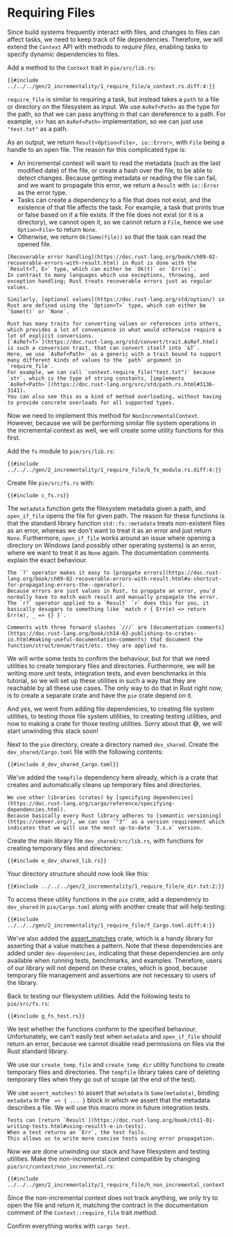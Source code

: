 # Requiring Files

Since build systems frequently interact with files, and changes to files can affect tasks, we need to keep track of file dependencies.
Therefore, we will extend the `Context` API with methods to *require files*, enabling tasks to specify dynamic dependencies to files.

Add a method to the `Context` trait in `pie/src/lib.rs`:

```rust,customdiff
{{#include ../../../gen/2_incrementality/1_require_file/a_context.rs.diff:4:}}
```

`require_file` is similar to requiring a task, but instead takes a `path` to a file or directory on the filesystem as input.
We use `AsRef<Path>` as the type for the path, so that we can pass anything in that can dereference to a path.
For example, `str` has an `AsRef<Path>` implementation, so we can just use `"test.txt"` as a path.

As an output, we return `Result<Option<File>, io::Error>`, with `File` being a handle to an open file.
The reason for this complicated type is:

* An incremental context will want to read the metadata (such as the last modified date) of the file, or create a hash over the file, to be able to detect changes. Because getting metadata or reading the file can fail, and we want to propagate this error, we return a `Result` with `io::Error` as the error type.
* Tasks can create a dependency to a file that does not exist, and the existence of that file affects the task. For example, a task that prints true or false based on if a file exists. If the file does not exist (or it is a directory), we cannot open it, so we cannot return a `File`, hence we use `Option<File>` to return `None`.
* Otherwise, we return `Ok(Some(file))` so that the task can read the opened file.

```admonish info title="Rust Help" collapsible=true
[Recoverable error handling](https://doc.rust-lang.org/book/ch09-02-recoverable-errors-with-result.html) in Rust is done with the `Result<T, E>` type, which can either be `Ok(t)` or `Err(e)`.
In contrast to many languages which use exceptions, throwing, and exception handling; Rust treats recoverable errors just as regular values.

Similarly, [optional values](https://doc.rust-lang.org/std/option/) in Rust are defined using the `Option<T>` type, which can either be `Some(t)` or `None`.

Rust has many traits for converting values or references into others, which provides a lot of convenience in what would otherwise require a lot of explicit conversions.
[`AsRef<T>`](https://doc.rust-lang.org/std/convert/trait.AsRef.html) is such a conversion trait, that can convert itself into `&T`. 
Here, we use `AsRef<Path>` as a generic with a trait bound to support many different kinds of values to the `path` argument in `require_file`.
For example, we can call `context.require_file("test.txt")` because `str`, which is the type of string constants, [implements `AsRef<Path>`](https://doc.rust-lang.org/src/std/path.rs.html#3136-3141).
You can also see this as a kind of method overloading, without having to provide concrete overloads for all supported types.
```

Now we need to implement this method for `NonIncrementalContext`.
However, because we will be performing similar file system operations in the incremental context as well, we will create some utility functions for this first.

Add the `fs` module to `pie/src/lib.rs`:

```rust,customdiff
{{#include ../../../gen/2_incrementality/1_require_file/b_fs_module.rs.diff:4:}}
```

Create file `pie/src/fs.rs` with:

```rust,
{{#include c_fs.rs}}
```

The `metadata` function gets the filesystem metadata given a path, and `open_if_file` opens the file for given path.
The reason for these functions is that the standard library function `std::fs::metadata` treats non-existent files as an error, whereas we don't want to treat it as an error and just return `None`.
Furthermore, `open_if_file` works around an issue where opening a directory on Windows (and possibly other operating systems) is an error, where we want to treat it as `None` again.
The documentation comments explain the exact behaviour.

```admonish info title="Rust Help" collapsible=true
The `?` operator makes it easy to [propgate errors](https://doc.rust-lang.org/book/ch09-02-recoverable-errors-with-result.html#a-shortcut-for-propagating-errors-the--operator).
Because errors are just values in Rust, to propgate an error, you'd normally have to match each result and manually propagate the error.
The `r?` operator applied to a `Result` `r` does this for you, it basically desugars to something like `match r { Err(e) => return Err(e), _ => {} }`.

Comments with three forward slashes `///` are [documentation comments](https://doc.rust-lang.org/book/ch14-02-publishing-to-crates-io.html#making-useful-documentation-comments) that document the function/struct/enum/trait/etc. they are applied to.
```

We will write some tests to confirm the behaviour, but for that we need utilities to create temporary files and directories.
Furthermore, we will be writing more unit tests, integration tests, and even benchmarks in this tutorial, so we will set up these utilities in such a way that they are reachable by all these use cases.
The only way to do that in Rust right now, is to create a separate crate and have the `pie` crate depend on it.

And yes, we went from adding file dependencies, to creating file system utilities, to testing those file system utilities, to creating testing utilities, and now to making a crate for those testing utilities.
Sorry about that 😅, we will start unwinding this stack soon!

Next to the `pie` directory, create a directory named `dev_shared`.
Create the `dev_shared/Cargo.toml` file with the following contents:

```toml,
{{#include d_dev_shared_Cargo.toml}}
```

We've added the `tempfile` dependency here already, which is a crate that creates and automatically cleans up temporary files and directories.

```admonish info title="Rust Help" collapsible=true
We use other libraries (crates) by [specifying dependencies](https://doc.rust-lang.org/cargo/reference/specifying-dependencies.html).
Because basically every Rust library adheres to [semantic versioning](https://semver.org/), we can use `"3"` as a version requirement which indicates that we will use the most up-to-date `3.x.x` version.
```

Create the main library file `dev_shared/src/lib.rs`, with functions for creating temporary files and directories:

```rust,
{{#include e_dev_shared_lib.rs}}
```

Your directory structure should now look like this:

```
{{#include ../../../gen/2_incrementality/1_require_file/e_dir.txt:2:}}
```

To access these utility functions in the `pie` crate, add a dependency to `dev_shared` in `pie/Cargo.toml` along with another create that will help testing:

```toml,customdiff,
{{#include ../../../gen/2_incrementality/1_require_file/f_Cargo.toml.diff:4:}}
```

We've also added the [assert_matches](https://crates.io/crates/assert_matches) crate, which is a handy library for asserting that a value matches a pattern.
Note that these dependencies are added under `dev-dependencies`, indicating that these dependencies are only available when running tests, benchmarks, and examples.
Therefore, users of our library will not depend on these crates, which is good, because temporary file management and assertions are not necessary to users of the library.

Back to testing our filesystem utilities.
Add the following tests to `pie/src/fs.rs`:

```rust,
{{#include g_fs_test.rs}}
```

We test whether the functions conform to the specified behaviour.
Unfortunately, we can't easily test when `metadata` and `open_if_file` should return an error, because we cannot disable read permissions on files via the Rust standard library.

We use our `create_temp_file` and `create_temp_dir` utility functions to create temporary files and directories.
The `tempfile` library takes care of deleting temporary files when they go out of scope (at the end of the test).

We use `assert_matches!` to assert that `metadata` is `Some(metadata)`, binding `metadata` in the ` => { ... }` block in which we assert that the metadata describes a file.
We will use this macro more in future integration tests.

```admonish info title="Rust Help" collapsible=true
Tests can [return `Result`](https://doc.rust-lang.org/book/ch11-01-writing-tests.html#using-resultt-e-in-tests).
When a test returns an `Err`, the test fails.
This allows us to write more concise tests using error propagation.
```

Now we are done unwinding our stack and have filesystem and testing utilities.
Make the non-incremental context compatible by changing `pie/src/context/non_incremental.rs`:

```rust,customdiff
{{#include ../../../gen/2_incrementality/1_require_file/h_non_incremental_context.rs.diff:4:}}
```

Since the non-incremental context does not track anything, we only try to open the file and return it, matching the contract in the documentation comment of the `Context::require_file` trait method.

Confirm everything works with `cargo test`.
